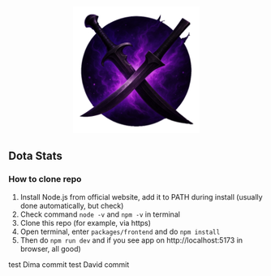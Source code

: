 <p align="center">
<img src="./packages/frontend/src/assets/logo.png" alt="Logo" width="250" />
</p>

## Dota Stats


### How to clone repo
1. Install Node.js from official website, add it to PATH during install (usually done automatically, but check)
2. Check command `node -v` and `npm -v` in terminal
3. Clone this repo (for example, via https)
4. Open terminal, enter `packages/frontend` and do `npm install`
5. Then do `npm run dev` and if you see app on  http://localhost:5173 in browser, all good)

   
test Dima commit
test David commit

